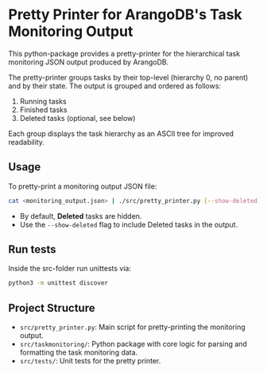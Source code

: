 # Pretty Printer for ArangoDB's Task Monitoring Output

This python-package provides a pretty-printer for the hierarchical task monitoring JSON output produced by ArangoDB.

The pretty-printer groups tasks by their top-level (hierarchy 0, no parent) and by their state. The output is grouped and ordered as follows:
1. Running tasks
2. Finished tasks
3. Deleted tasks (optional, see below)

Each group displays the task hierarchy as an ASCII tree for improved readability.

## Usage

To pretty-print a monitoring output JSON file:

```sh
cat <monitoring_output.json> | ./src/pretty_printer.py [--show-deleted]
```

- By default, **Deleted** tasks are hidden.
- Use the `--show-deleted` flag to include Deleted tasks in the output.

## Run tests

Inside the src-folder run unittests via:

```sh
python3 -m unittest discover
```

## Project Structure

- `src/pretty_printer.py`: Main script for pretty-printing the monitoring output.
- `src/taskmonitoring/`: Python package with core logic for parsing and formatting the task monitoring data.
- `src/tests/`: Unit tests for the pretty printer. 